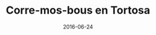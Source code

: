 ---
layout: post
categories: day-by-day
date: 2016-06-24
title: Corre-mos-bous en Tortosa
image: /images/blog/thumbnails/2016-06-24-corre-mos-bous-en-tortosa.jpg
fullimage: /images/blog/2016-06-24-corre-mos-bous-en-tortosa.jpg
---